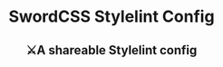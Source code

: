<h1 align="center">SwordCSS Stylelint Config</h1>
<h2 align="center">⚔️A shareable Stylelint config</h2>
